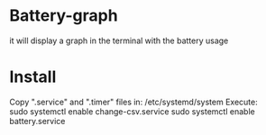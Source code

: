 # Battery-graph
it will display a graph in the terminal with the battery usage
# Install
Copy ".service" and ".timer" files in:
/etc/systemd/system
Execute:    
sudo systemctl enable change-csv.service
sudo systemctl enable battery.service

